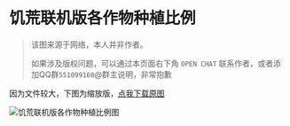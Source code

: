 # 饥荒联机版各作物种植比例

> 该图来源于网络，本人并非作者。
>
> 如果涉及版权问题，可以通过本页面右下角 `OPEN CHAT` 联系作者，或者添加QQ群`551099160`@群主说明，非常抱歉

因为文件较大，下图为缩放版，[点我下载原图](./image/cropRatio-Original.jpg)

![饥荒联机版各作物种植比例图](./image/cropRatio.jpg)

